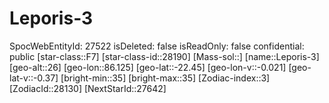﻿---
location: [-22.45,86.125,26]
type: Station
tags:
- astro/Star

---

# Leporis-3

SpocWebEntityId: 27522
isDeleted: false
isReadOnly: false
confidential: public
[star-class::F7]
[star-class-id::28190]
[Mass-sol::]
[name::Leporis-3]
[geo-alt::26]
[geo-lon::86.125]
[geo-lat::-22.45]
[geo-lon-v::-0.021]
[geo-lat-v::-0.37]
[bright-min::35]
[bright-max::35]
[Zodiac-index::3]
[ZodiacId::28130]
[NextStarId::27642]

